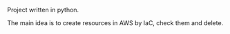 Project written in python.

The main idea is to create resources in AWS by IaC, check them and delete.
